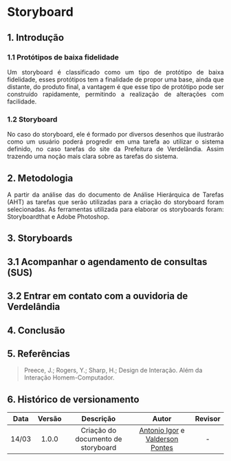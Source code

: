 # Storyboard

## 1. Introdução

### 1.1 Protótipos de baixa fidelidade
<p align="justify">
Um storyboard é classificado como um tipo de protótipo de baixa fidelidade, esses protótipos tem a finalidade de propor uma base, ainda que distante, do produto final, a vantagem é que esse tipo de protótipo pode ser construído rapidamente, permitindo a realização de alterações com facilidade. 
</p>

### 1.2 Storyboard
<p align="justify">
No caso do storyboard, ele é formado por diversos desenhos que ilustrarão como um usuário poderá progredir em uma tarefa ao utilizar o sistema definido, no caso tarefas do site da Prefeitura de Verdelândia. Assim trazendo uma noção mais clara sobre as tarefas do sistema.
</p>

## 2. Metodologia 
<p align="justify">
A partir da análise das do documento de Análise Hierárquica de Tarefas (AHT) as tarefas que serão utilizadas para a criação do storyboard foram selecionadas. As ferramentas utilizada para elaborar os storyboards foram: Storyboardthat e Adobe Photoshop.
</p>

## 3. Storyboards

## 3.1 Acompanhar o agendamento de consultas (SUS)

## 3.2 Entrar em contato com a ouvidoria de Verdelândia

## 4. Conclusão

## 5. Referências

> Preece, J.; Rogers, Y.; Sharp, H.; Design de Interação. Além da Interação Homem-Computador.

## 6. Histórico de versionamento
 
| Data  | Versão | Descrição | Autor | Revisor |
| :--:  | :----: | :-------: | :---: | :-----: |
| 14/03 | 1.0.0 | Criação do documento de storyboard | [Antonio Igor](https://github.com/antonioigorcarvalho) e [Valderson Pontes](https://github.com/valdersonjr) | - |